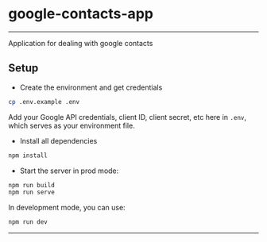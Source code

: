 # google-contacts-app

**********************

Application for dealing with google contacts

## Setup

* Create the environment and get credentials

```bash
cp .env.example .env
```

Add your Google API credentials, client ID, client secret, etc here in `.env`, which serves as your environment file.

* Install all dependencies

```bash
npm install
```

* Start the server in prod mode:

```bash
npm run build
npm run serve
```

In development mode, you can use:

```bash
npm run dev
```

*******************